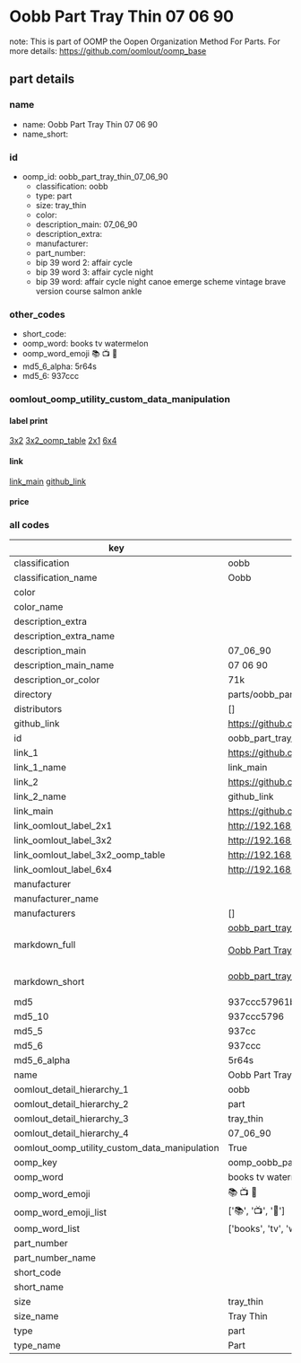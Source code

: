 # Oobb Part Tray Thin 07 06 90  

note: This is part of OOMP the Oopen Organization Method For Parts. For more details: https://github.com/oomlout/oomp_base

##  part details





### name
* name: Oobb Part Tray Thin 07 06 90
* name_short: 
### id
* oomp_id: oobb_part_tray_thin_07_06_90
  * classification: oobb
  * type: part
  * size: tray_thin
  * color: 
  * description_main: 07_06_90
  * description_extra: 
  * manufacturer: 
  * part_number: 
  * bip 39 word 2: affair cycle
  * bip 39 word 3: affair cycle night
  * bip 39 word: affair cycle night canoe emerge scheme vintage brave version course salmon ankle

### other_codes
* short_code: 
* oomp_word: books tv watermelon
* oomp_word_emoji :books: :tv: :watermelon:
* md5_6_alpha: 5r64s
* md5_6: 937ccc






### oomlout_oomp_utility_custom_data_manipulation
#### label print
[3x2](http://192.168.1.245:1112/?label=oomp%205r64s)
[3x2_oomp_table](http://192.168.1.107:1112/?label=oomp%205r64s)
[2x1](http://192.168.1.242:1112/?label=oomp%205r64s)
[6x4](http://192.168.1.55:1112/?label=oomp%205r64s)    

#### link

[link_main](https://github.com/oomlout/oomlout_oomp_current_version_messy/tree/main/parts/oobb_part_tray_thin_07_06_90) [github_link](https://github.com/oomlout/oomlout_oomp_part_src/tree/main/parts/oobb_part_tray_thin_07_06_90)                             

#### price







### all codes 
| key | value |  
| --- | --- |  
| classification | oobb |  
| classification_name | Oobb |  
| color |  |  
| color_name |  |  
| description_extra |  |  
| description_extra_name |  |  
| description_main | 07_06_90 |  
| description_main_name | 07 06 90 |  
| description_or_color | 71k |  
| directory | parts/oobb_part_tray_thin_07_06_90 |  
| distributors | [] |  
| github_link | https://github.com/oomlout/oomlout_oomp_part_src/tree/main/parts/oobb_part_tray_thin_07_06_90 |  
| id | oobb_part_tray_thin_07_06_90 |  
| link_1 | https://github.com/oomlout/oomlout_oomp_current_version_messy/tree/main/parts/oobb_part_tray_thin_07_06_90 |  
| link_1_name | link_main |  
| link_2 | https://github.com/oomlout/oomlout_oomp_part_src/tree/main/parts/oobb_part_tray_thin_07_06_90 |  
| link_2_name | github_link |  
| link_main | https://github.com/oomlout/oomlout_oomp_current_version_messy/tree/main/parts/oobb_part_tray_thin_07_06_90 |  
| link_oomlout_label_2x1 | http://192.168.1.242:1112/?label=oomp%205r64s |  
| link_oomlout_label_3x2 | http://192.168.1.245:1112/?label=oomp%205r64s |  
| link_oomlout_label_3x2_oomp_table | http://192.168.1.107:1112/?label=oomp%205r64s |  
| link_oomlout_label_6x4 | http://192.168.1.55:1112/?label=oomp%205r64s |  
| manufacturer |  |  
| manufacturer_name |  |  
| manufacturers | [] |  
| markdown_full | [oobb_part_tray_thin_07_06_90](https://github.com/oomlout/oomlout_oomp_current_version_messy/tree/main/parts/oobb_part_tray_thin_07_06_90)<br>[](https://github.com/oomlout/oomlout_oomp_current_version_messy/tree/main/parts/oobb_part_tray_thin_07_06_90)<br>[Oobb Part Tray Thin 07 06 90](https://github.com/oomlout/oomlout_oomp_current_version_messy/tree/main/parts/oobb_part_tray_thin_07_06_90)<br><br> |  
| markdown_short | [oobb_part_tray_thin_07_06_90](https://github.com/oomlout/oomlout_oomp_current_version_messy/tree/main/parts/oobb_part_tray_thin_07_06_90)<br><br> |  
| md5 | 937ccc57961b5e8702a452192b0db022 |  
| md5_10 | 937ccc5796 |  
| md5_5 | 937cc |  
| md5_6 | 937ccc |  
| md5_6_alpha | 5r64s |  
| name | Oobb Part Tray Thin 07 06 90 |  
| oomlout_detail_hierarchy_1 | oobb |  
| oomlout_detail_hierarchy_2 | part |  
| oomlout_detail_hierarchy_3 | tray_thin |  
| oomlout_detail_hierarchy_4 | 07_06_90 |  
| oomlout_oomp_utility_custom_data_manipulation | True |  
| oomp_key | oomp_oobb_part_tray_thin_07_06_90 |  
| oomp_word | books tv watermelon |  
| oomp_word_emoji | :books: :tv: :watermelon: |  
| oomp_word_emoji_list | [':books:', ':tv:', ':watermelon:'] |  
| oomp_word_list | ['books', 'tv', 'watermelon'] |  
| part_number |  |  
| part_number_name |  |  
| short_code |  |  
| short_name |  |  
| size | tray_thin |  
| size_name | Tray Thin |  
| type | part |  
| type_name | Part |  

